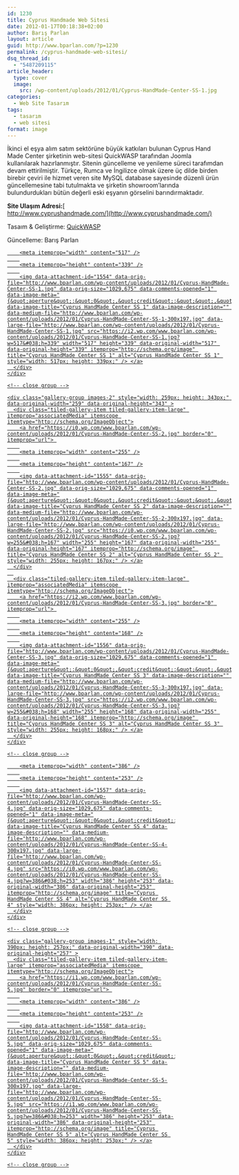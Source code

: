 ```yaml
---
id: 1230
title: Cyprus Handmade Web Sitesi
date: 2012-01-17T00:18:38+02:00
author: Barış Parlan
layout: article
guid: http://www.bparlan.com/?p=1230
permalink: /cyprus-handmade-web-sitesi/
dsq_thread_id:
  - "5487209115"
article_header:
  type: cover
  image:
    src: /wp-content/uploads/2012/01/Cyprus-HandMade-Center-SS-1.jpg
categories:
  - Web Site Tasarım
tags:
  - tasarım
  - web sitesi
format: image
---
```


İkinci el eşya alım satım sektörüne büyük katkıları bulunan Cyprus Hand Made Center şirketinin web-sitesi QuickWASP tarafından Joomla kullanılarak hazırlanmıştır. Sitenin güncelleme ve yenileme süreci tarafımdan devam ettirilmiştir. Türkçe, Rumca ve İngilizce olmak üzere üç dilde birden birebir çeviri ile hizmet veren site MySQL database sayesinde düzenli ürün güncellemesine tabi tutulmakta ve şirketin showroom&#8217;larında bulundurdukları bütün değerli eski eşyanın görselini barındırmaktadır.

**Site Ulaşım Adresi:**[  
http://www.cyprushandmade.com/](http://www.cyprushandmade.com/)

Tasaım & Geliştirme: <a title="Quick WASP" href="http://www.quickwasp.com/" target="_blank">QuickWASP</a>

Güncelleme: Barış Parlan

<div class="tiled-gallery type-rectangular tiled-gallery-unresized" data-original-width="780" data-carousel-extra='null' itemscope itemtype="http://schema.org/ImageGallery" >
  <div class="gallery-row" style="width: 780px; height: 343px;" data-original-width="780" data-original-height="343" >
    <div class="gallery-group images-1" style="width: 521px; height: 343px;" data-original-width="521" data-original-height="343" >
      <div class="tiled-gallery-item tiled-gallery-item-large" itemprop="associatedMedia" itemscope itemtype="http://schema.org/ImageObject">
        <a href="https://i2.wp.com/www.bparlan.com/wp-content/uploads/2012/01/Cyprus-HandMade-Center-SS-1.jpg" border="0" itemprop="url"> 
        
        <meta itemprop="width" content="517" />
        
        <meta itemprop="height" content="339" />
        
        <img data-attachment-id="1554" data-orig-file="http://www.bparlan.com/wp-content/uploads/2012/01/Cyprus-HandMade-Center-SS-1.jpg" data-orig-size="1029,675" data-comments-opened="1" data-image-meta="{&quot;aperture&quot;:&quot;0&quot;,&quot;credit&quot;:&quot;&quot;,&quot;camera&quot;:&quot;&quot;,&quot;caption&quot;:&quot;&quot;,&quot;created_timestamp&quot;:&quot;0&quot;,&quot;copyright&quot;:&quot;&quot;,&quot;focal_length&quot;:&quot;0&quot;,&quot;iso&quot;:&quot;0&quot;,&quot;shutter_speed&quot;:&quot;0&quot;,&quot;title&quot;:&quot;&quot;,&quot;orientation&quot;:&quot;0&quot;}" data-image-title="Cyprus HandMade Center SS 1" data-image-description="" data-medium-file="http://www.bparlan.com/wp-content/uploads/2012/01/Cyprus-HandMade-Center-SS-1-300x197.jpg" data-large-file="http://www.bparlan.com/wp-content/uploads/2012/01/Cyprus-HandMade-Center-SS-1.jpg" src="https://i2.wp.com/www.bparlan.com/wp-content/uploads/2012/01/Cyprus-HandMade-Center-SS-1.jpg?w=517&#038;h=339" width="517" height="339" data-original-width="517" data-original-height="339" itemprop="http://schema.org/image" title="Cyprus HandMade Center SS 1" alt="Cyprus HandMade Center SS 1" style="width: 517px; height: 339px;" /> </a>
      </div>
    </div>
    
    <!-- close group -->
    
    <div class="gallery-group images-2" style="width: 259px; height: 343px;" data-original-width="259" data-original-height="343" >
      <div class="tiled-gallery-item tiled-gallery-item-large" itemprop="associatedMedia" itemscope itemtype="http://schema.org/ImageObject">
        <a href="https://i0.wp.com/www.bparlan.com/wp-content/uploads/2012/01/Cyprus-HandMade-Center-SS-2.jpg" border="0" itemprop="url"> 
        
        <meta itemprop="width" content="255" />
        
        <meta itemprop="height" content="167" />
        
        <img data-attachment-id="1555" data-orig-file="http://www.bparlan.com/wp-content/uploads/2012/01/Cyprus-HandMade-Center-SS-2.jpg" data-orig-size="1029,675" data-comments-opened="1" data-image-meta="{&quot;aperture&quot;:&quot;0&quot;,&quot;credit&quot;:&quot;&quot;,&quot;camera&quot;:&quot;&quot;,&quot;caption&quot;:&quot;&quot;,&quot;created_timestamp&quot;:&quot;0&quot;,&quot;copyright&quot;:&quot;&quot;,&quot;focal_length&quot;:&quot;0&quot;,&quot;iso&quot;:&quot;0&quot;,&quot;shutter_speed&quot;:&quot;0&quot;,&quot;title&quot;:&quot;&quot;,&quot;orientation&quot;:&quot;0&quot;}" data-image-title="Cyprus HandMade Center SS 2" data-image-description="" data-medium-file="http://www.bparlan.com/wp-content/uploads/2012/01/Cyprus-HandMade-Center-SS-2-300x197.jpg" data-large-file="http://www.bparlan.com/wp-content/uploads/2012/01/Cyprus-HandMade-Center-SS-2.jpg" src="https://i0.wp.com/www.bparlan.com/wp-content/uploads/2012/01/Cyprus-HandMade-Center-SS-2.jpg?w=255&#038;h=167" width="255" height="167" data-original-width="255" data-original-height="167" itemprop="http://schema.org/image" title="Cyprus HandMade Center SS 2" alt="Cyprus HandMade Center SS 2" style="width: 255px; height: 167px;" /> </a>
      </div>
      
      <div class="tiled-gallery-item tiled-gallery-item-large" itemprop="associatedMedia" itemscope itemtype="http://schema.org/ImageObject">
        <a href="https://i2.wp.com/www.bparlan.com/wp-content/uploads/2012/01/Cyprus-HandMade-Center-SS-3.jpg" border="0" itemprop="url"> 
        
        <meta itemprop="width" content="255" />
        
        <meta itemprop="height" content="168" />
        
        <img data-attachment-id="1556" data-orig-file="http://www.bparlan.com/wp-content/uploads/2012/01/Cyprus-HandMade-Center-SS-3.jpg" data-orig-size="1029,675" data-comments-opened="1" data-image-meta="{&quot;aperture&quot;:&quot;0&quot;,&quot;credit&quot;:&quot;&quot;,&quot;camera&quot;:&quot;&quot;,&quot;caption&quot;:&quot;&quot;,&quot;created_timestamp&quot;:&quot;0&quot;,&quot;copyright&quot;:&quot;&quot;,&quot;focal_length&quot;:&quot;0&quot;,&quot;iso&quot;:&quot;0&quot;,&quot;shutter_speed&quot;:&quot;0&quot;,&quot;title&quot;:&quot;&quot;,&quot;orientation&quot;:&quot;0&quot;}" data-image-title="Cyprus HandMade Center SS 3" data-image-description="" data-medium-file="http://www.bparlan.com/wp-content/uploads/2012/01/Cyprus-HandMade-Center-SS-3-300x197.jpg" data-large-file="http://www.bparlan.com/wp-content/uploads/2012/01/Cyprus-HandMade-Center-SS-3.jpg" src="https://i2.wp.com/www.bparlan.com/wp-content/uploads/2012/01/Cyprus-HandMade-Center-SS-3.jpg?w=255&#038;h=168" width="255" height="168" data-original-width="255" data-original-height="168" itemprop="http://schema.org/image" title="Cyprus HandMade Center SS 3" alt="Cyprus HandMade Center SS 3" style="width: 255px; height: 168px;" /> </a>
      </div>
    </div>
    
    <!-- close group -->
  </div>
  
  <!-- close row -->
  
  <div class="gallery-row" style="width: 780px; height: 257px;" data-original-width="780" data-original-height="257" >
    <div class="gallery-group images-1" style="width: 390px; height: 257px;" data-original-width="390" data-original-height="257" >
      <div class="tiled-gallery-item tiled-gallery-item-large" itemprop="associatedMedia" itemscope itemtype="http://schema.org/ImageObject">
        <a href="https://i0.wp.com/www.bparlan.com/wp-content/uploads/2012/01/Cyprus-HandMade-Center-SS-4.jpg" border="0" itemprop="url"> 
        
        <meta itemprop="width" content="386" />
        
        <meta itemprop="height" content="253" />
        
        <img data-attachment-id="1557" data-orig-file="http://www.bparlan.com/wp-content/uploads/2012/01/Cyprus-HandMade-Center-SS-4.jpg" data-orig-size="1029,675" data-comments-opened="1" data-image-meta="{&quot;aperture&quot;:&quot;0&quot;,&quot;credit&quot;:&quot;&quot;,&quot;camera&quot;:&quot;&quot;,&quot;caption&quot;:&quot;&quot;,&quot;created_timestamp&quot;:&quot;0&quot;,&quot;copyright&quot;:&quot;&quot;,&quot;focal_length&quot;:&quot;0&quot;,&quot;iso&quot;:&quot;0&quot;,&quot;shutter_speed&quot;:&quot;0&quot;,&quot;title&quot;:&quot;&quot;,&quot;orientation&quot;:&quot;0&quot;}" data-image-title="Cyprus HandMade Center SS 4" data-image-description="" data-medium-file="http://www.bparlan.com/wp-content/uploads/2012/01/Cyprus-HandMade-Center-SS-4-300x197.jpg" data-large-file="http://www.bparlan.com/wp-content/uploads/2012/01/Cyprus-HandMade-Center-SS-4.jpg" src="https://i0.wp.com/www.bparlan.com/wp-content/uploads/2012/01/Cyprus-HandMade-Center-SS-4.jpg?w=386&#038;h=253" width="386" height="253" data-original-width="386" data-original-height="253" itemprop="http://schema.org/image" title="Cyprus HandMade Center SS 4" alt="Cyprus HandMade Center SS 4" style="width: 386px; height: 253px;" /> </a>
      </div>
    </div>
    
    <!-- close group -->
    
    <div class="gallery-group images-1" style="width: 390px; height: 257px;" data-original-width="390" data-original-height="257" >
      <div class="tiled-gallery-item tiled-gallery-item-large" itemprop="associatedMedia" itemscope itemtype="http://schema.org/ImageObject">
        <a href="https://i1.wp.com/www.bparlan.com/wp-content/uploads/2012/01/Cyprus-HandMade-Center-SS-5.jpg" border="0" itemprop="url"> 
        
        <meta itemprop="width" content="386" />
        
        <meta itemprop="height" content="253" />
        
        <img data-attachment-id="1558" data-orig-file="http://www.bparlan.com/wp-content/uploads/2012/01/Cyprus-HandMade-Center-SS-5.jpg" data-orig-size="1029,675" data-comments-opened="1" data-image-meta="{&quot;aperture&quot;:&quot;0&quot;,&quot;credit&quot;:&quot;&quot;,&quot;camera&quot;:&quot;&quot;,&quot;caption&quot;:&quot;&quot;,&quot;created_timestamp&quot;:&quot;0&quot;,&quot;copyright&quot;:&quot;&quot;,&quot;focal_length&quot;:&quot;0&quot;,&quot;iso&quot;:&quot;0&quot;,&quot;shutter_speed&quot;:&quot;0&quot;,&quot;title&quot;:&quot;&quot;,&quot;orientation&quot;:&quot;0&quot;}" data-image-title="Cyprus HandMade Center SS 5" data-image-description="" data-medium-file="http://www.bparlan.com/wp-content/uploads/2012/01/Cyprus-HandMade-Center-SS-5-300x197.jpg" data-large-file="http://www.bparlan.com/wp-content/uploads/2012/01/Cyprus-HandMade-Center-SS-5.jpg" src="https://i1.wp.com/www.bparlan.com/wp-content/uploads/2012/01/Cyprus-HandMade-Center-SS-5.jpg?w=386&#038;h=253" width="386" height="253" data-original-width="386" data-original-height="253" itemprop="http://schema.org/image" title="Cyprus HandMade Center SS 5" alt="Cyprus HandMade Center SS 5" style="width: 386px; height: 253px;" /> </a>
      </div>
    </div>
    
    <!-- close group -->
  </div>
  
  <!-- close row -->
</div>

